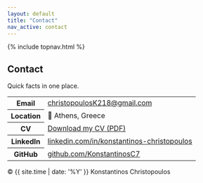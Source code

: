 ```yaml
---
layout: default
title: "Contact"
nav_active: contact
---
```


<link rel="stylesheet" href="{{ '/assets/css/style.css' | relative_url }}">

{% include topnav.html %}


<section class="section">
  <h1>Contact</h1>
  <p class="muted">Quick facts in one place.</p>

  <table class="kv-table">
    <tr>
      <th>Email</th>
      <td><a href="mailto:christopoulosK218@gmail.com">christopoulosK218@gmail.com</a></td>
    </tr>
    <tr>
      <th>Location</th>
      <td>📍 Athens, Greece</td>
    </tr>
    <tr>
      <th>CV</th>
      <td><a href="{{ '/assets/CV_Konstantinos_Christopoulos.pdf' | relative_url }}" target="_blank">Download my CV (PDF)</a></td>
    </tr>
    <tr>
      <th>LinkedIn</th>
      <td><a href="https://www.linkedin.com/in/konstantinos-christopoulos-9365b3256" target="_blank">linkedin.com/in/konstantinos-christopoulos</a></td>
    </tr>
    <tr>
      <th>GitHub</th>
      <td><a href="https://github.com/KonstantinosC7" target="_blank">github.com/KonstantinosC7</a></td>
    </tr>
  </table>
</section>

<footer class="footer">
  <span>© {{ site.time | date: '%Y' }} Konstantinos Christopoulos</span>
</footer>
